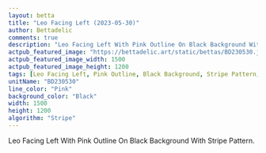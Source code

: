 ```yaml
---
layout: betta
title: "Leo Facing Left (2023-05-30)"
author: Bettadelic
comments: true
description: "Leo Facing Left With Pink Outline On Black Background With Stripe Pattern."
actpub_featured_image: "https://bettadelic.art/static/bettas/BD230530.jpg"
actpub_featured_image_width: 1500
actpub_featured_image_height: 1200
tags: [Leo Facing Left, Pink Outline, Black Background, Stripe Pattern, May 2023]
unitName: "BD230530"
line_color: "Pink"
background_color: "Black"
width: 1500
height: 1200
algorithm: "Stripe"
---
```


Leo Facing Left With Pink Outline On Black Background With Stripe Pattern.
